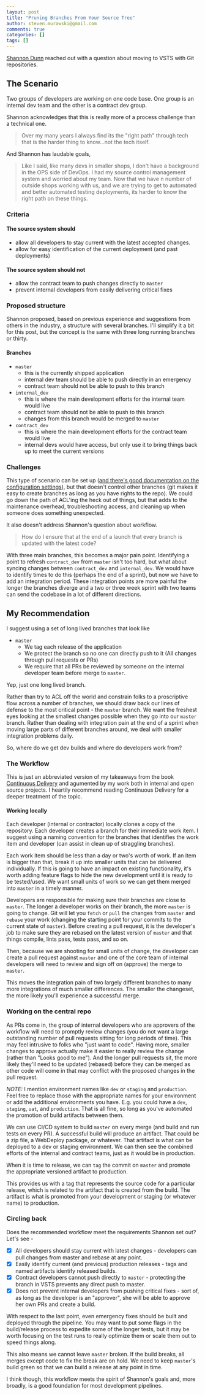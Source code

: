 ```yaml
---
layout: post
title: "Pruning Branches From Your Source Tree"
author: steven.murawski@gmail.com
comments: true
categories: []
tags: []
---
```


[Shannon Dunn](https:/twitter.com/sdunn_dev) reached out with a question about moving to VSTS with Git repositories.

## The Scenario

Two groups of developers are working on one code base.  One group is an internal dev team and the other is a contract dev group.

Shannon acknowledges that this is really more of a process challenge than a technical one.

> Over my many years I always find its the "right path" through tech that is the harder thing to know...not the tech itself.

And Shannon has laudable goals,

> Like I said, like many devs in smaller shops, I don't have a background in the OPS side of DevOps. I had my source control management system and worried about my team. Now that we have n number of outside shops working with us, and we are trying to get to automated and better automated testing deployments, its harder to know the right path on these things. 

### Criteria

#### The source system should

* allow all developers to stay current with the latest accepted changes.
* allow for easy identification of the current deployment (and past deployments) 

#### The source system should not

* allow the contract team to push changes directly to `master`
* prevent internal developers from easily delivering critical fixes

### Proposed structure

Shannon proposed, based on previous experience and suggestions from others in the industry, a structure with several branches.  I'll simplify it a bit for this post, but the concept is the same with three long running branches or thirty.

#### Branches

* `master`
    * this is the currently shipped application
    * internal dev team should be able to push directly in an emergency
    * contract team should not be able to push to this branch
* `internal_dev`
    * this is where the main development efforts for the internal team would live
    * contract team should not be able to push to this branch
    * changes from this branch would be merged to `master` 
* `contract_dev`
    * this is where the main development efforts for the contract team would live
    * internal devs would have access, but only use it to bring things back up to meet the current versions

### Challenges

This type of scenario can be set up ([and there's good documentation on the configuration settings](https://www.visualstudio.com/en-us/docs/git/branch-policies)), but that doesn't control other branches (git makes it easy to create branches as long as you have rights to the repo).  We could go down the path of ACL'ing the heck out of things, but that adds to the maintenance overhead, troubleshooting access, and cleaning up when someone does something unexpected.

It also doesn't address Shannon's question about workflow.

> How do I ensure that at the end of a launch that every branch is updated with the latest code?

With three main branches, this becomes a major pain point.  Identifying a point to refresh `contract_dev` from `master` isn't too hard, but what about syncing changes between `contract_dev` and `internal_dev`.  We would have to identify times to do this (perhaps the end of a sprint), but now we have to add an integration period.  These integration points are more painful the longer the branches diverge and a two or three week sprint with two teams can send the codebase in a lot of different directions.

## My Recommendation

I suggest using a set of long lived branches that look like

* `master`
    * We tag each release of the application
    * We protect the branch so no one can directly push to it (All changes through pull requests or PRs)
    * We require that all PRs be reviewed by someone on the internal developer team before merge to `master`.

Yep, just one long lived branch.

Rather than try to ACL off the world and constrain folks to a proscriptive flow across a number of branches, we should draw back our lines of defense to the most critical point - the `master` branch.  We want the freshest eyes looking at the smallest changes possible when they go into our `master` branch.  Rather than dealing with integration pain at the end of a sprint when moving large parts of different branches around, we deal with smaller integration problems daily.

So, where do we get dev builds and where do developers work from?

### The Workflow

This is just an abbreviated version of my takeaways from the book [Continuous Delivery](http://www.amazon.com/Continuous-Delivery-Deployment-Automation-Addison-Wesley/dp/0321601912) and agumented by my work both in internal and open source projects.  I heartily recommend reading Continuous Delivery for a deeper treatment of the topic.

#### Working locally

Each developer (internal or contractor) locally clones a copy of the repository.  Each developer creates a branch for their immediate work item.  I suggest using a naming convention for the branches that identifies the work item and developer (can assist in clean up of straggling branches).

Each work item should be less than a day or two's worth of work.  If an item is bigger than that, break it up into smaller units that can be delivered individually.  If this is going to have an impact on existing functionality, it's worth adding feature flags to hide the new development until it is ready to be tested/used.  We want small units of work so we can get them merged into `master` in a timely manner.

Developers are responsible for making sure their branches are close to `master`.  The longer a developer works on their branch, the more `master` is going to change.  Git will let you `fetch` or `pull` the changes from `master` and `rebase` your work (changing the starting point for your commits to the current state of `master`).  Before creating a pull request, it is the developer's job to make sure they are rebased on the latest version of `master` and that things compile, lints pass, tests pass, and so on.

Then, because we are shooting for small units of change, the developer can create a pull request against `master` and one of the core team of internal developers will need to review and sign off on (approve) the merge to `master`.

This moves the integration pain of two largely different branches to many more integrations of much smaller differences.  The smaller the changeset, the more likely you'll experience a successful merge.

### Working on the central repo

As PRs come in, the group of internal developers who are approvers of the workflow will need to promptly review changes (you do not want a large outstanding number of pull requests sitting for long periods of time).  This may feel intrusive to folks who "just want to code".  Having more, smaller changes to approve actually make it easier to really review the change (rather than "Looks good to me").  And the longer pull requests sit, the more likely they'll need to be updated (rebased) before they can be merged as other code will come in that may conflict with the proposed changes in the pull request.

*NOTE:* I mention environment names like `dev` or `staging` and `production`.  Feel free to replace those with the appropriate names for your environment or add the additional environments you have.  E.g. you could have a `dev`, `staging`, `uat`, and `production`.  That is all fine, so long as you've automated the promotion of build artifacts between them.

We can use CI/CD system to build `master` on every merge (and build and run tests on every PR).  A successful build will produce an artifact.  That could be a zip file, a WebDeploy package, or whatever.  That artifact is what can be deployed to a dev or staging environment.  We can then see the combined efforts of the internal and contract teams, just as it would be in production.

When it is time to release, we can `tag` the commit on `master` and promote the appropriate versioned artifact to production.

This provides us with a tag that represents the source code for a particular release, which is related to the artifact that is created from the build. The artifact is what is promoted from your development or staging (or whatever name) to production.

### Circling back

Does the recommended workflow meet the requirements Shannon set out?  Let's see - 

- [X] All developers should stay current with latest changes - developers can pull changes from master and rebase at any point.
- [X] Easily identify current (and previous) production releases - tags and named artifacts identify released builds.
- [X] Contract developers cannot push directly to `master` - protecting the branch in VSTS prevents any direct push to master.
- [X] Does not prevent internal developers from pushing critical fixes - sort of, as long as the developer is an "approver",  she will be able to approve her own PRs and create a build.

With respect to the last point, even emergency fixes should be built and deployed through the pipeline.  You may want to put some flags in the build/release process to expedite some of the longer tests, but it may be worth focusing on the test runs to really optimize them or scale them out to speed things along.

This also means we cannot leave `master` broken.  If the build breaks, all merges except code to fix the break are on hold.  We need to keep `master`'s build green so that we can build a release at any point in time.

I think though, this workflow meets the spirit of Shannon's goals and, more broadly, is a good foundation for most development pipelines.
